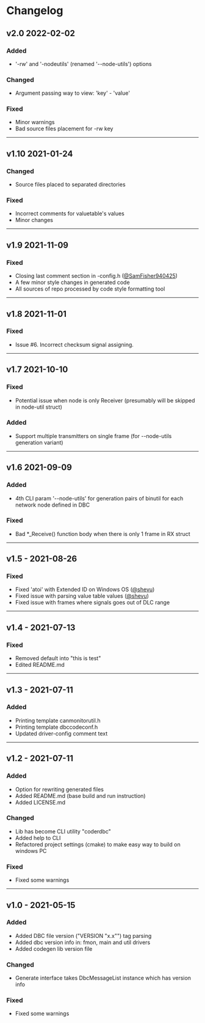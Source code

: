 # Changelog


## v2.0 2022-02-02

### Added
- '-rw' and '-nodeutils' (renamed '--node-utils') options

### Changed
- Argument passing way to view: 'key' - 'value'

### Fixed
- Minor warnings
- Bad source files placement for -rw key
***

## v1.10 2021-01-24

### Changed
- Source files placed to separated directories
### Fixed
- Incorrect comments for valuetable's values
- Minor changes
***

## v1.9 2021-11-09
### Fixed
- Closing last comment section in -config.h ([@SamFisher940425](https://github.com/SamFisher940425))
- A few minor style changes in generated code
- All sources of repo processed by code style formatting tool
***

## v1.8 2021-11-01
### Fixed
- Issue #6. Incorrect checksum signal assigning.
***

## v1.7 2021-10-10
### Fixed
- Potential issue when node is only Receiver (presumably will be skipped in node-util struct)

### Added
- Support multiple transmitters on single frame (for --node-utils generation variant)
***

## v1.6 2021-09-09
### Added
- 4th CLI param '--node-utils' for generation pairs of binutil for each 
network node defined in DBC

### Fixed
- Bad *_Receive() function body when there is only 1 frame in RX struct
***

## v1.5 - 2021-08-26
### Fixed
- Fixed 'atoi' with Extended ID on Windows OS ([@shevu](https://github.com/shevu))
- Fixed issue with parsing value table values ([@shevu](https://github.com/shevu))
- Fixed issue with frames where signals goes out of DLC range
***

## v1.4 - 2021-07-13
### Fixed
- Removed default into "this is test"
- Edited README.md
***

## v1.3 - 2021-07-11
### Added
- Printing template canmonitorutil.h
- Printing template dbccodeconf.h
- Updated driver-config comment text
***

## v1.2 - 2021-07-11
### Added
- Option for rewriting generated files
- Added README.md (base build and run instruction)
- Added LICENSE.md

### Changed
- Lib has become CLI utility "coderdbc"
- Added help to CLI 
- Refactored project settings (cmake) to make easy way to build on windows PC

### Fixed
- Fixed some warnings
***

## v1.0 - 2021-05-15
### Added
- Added DBC file version ("VERSION "x.x"") tag parsing
- Added dbc version info in: fmon, main and util drivers
- Added codegen lib version file

### Changed
- Generate interface takes DbcMessageList instance which has version info

### Fixed
- Fixed some warnings
